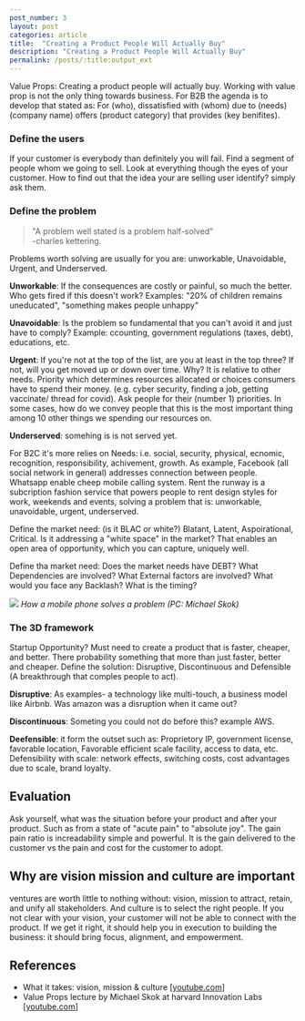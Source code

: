 ```yaml
---
post_number: 3
layout: post
categories: article
title:  "Creating a Product People Will Actually Buy"
description: "Creating a Product People Will Actually Buy"
permalink: /posts/:title:output_ext
---
```


Value Props: Creating a product people will actually buy. Working with value prop is not the only thing towards business. For B2B the agenda is to develop that stated as: For (who), dissatisfied with (whom) due to (needs) (company name) offers (product category) that provides (key benifites). 

### Define the users

If your customer is everybody than definitely you will fail. Find a segment of people whom we going to sell. Look at everything though the eyes of your customer. How to find out that the idea your are selling user identify? simply ask them. 

### Define the problem

> "A problem well stated is a problem half-solved" <br>-charles kettering.

Problems worth solving are usually for you are: unworkable, Unavoidable, Urgent, and Underserved. 

**Unworkable**: If the consequences are costly or painful, so much the better. Who gets fired if this doesn't work? Examples: "20% of children remains uneducated", "something makes people unhappy"

**Unavoidable**: Is the problem so fundamental that you can't avoid it and just have to comply? Example: ccounting, government regulations (taxes, debt), educations, etc.

**Urgent**: If you're not at the top of the list, are you at least in the top three? If not, will you get moved up or down over time. Why? It is relative to other needs. Priority which determines resources allocated or choices consumers have to spend their money. (e.g. cyber security, finding a job, getting vaccinate/ thread for covid). Ask people for their (number 1) priorities. In some cases, how do we convey people that this is the most important thing among 10 other things we spending our resources on. 

**Underserved**: somehing is is not served yet. 

For B2C it's more relies on Needs: i.e. social, security, physical, ecnomic, recognition, responsibility, achivement, growth. As example, Facebook (all social network in general) addresses connection between people. Whatsapp enable cheep mobile calling system. Rent the runway is a subcription fashion service that powers people to rent design styles for work, weekends and events, solving a problem that is: unworkable, unavoidable, urgent, underserved. 

Define the market need: (is it BLAC or white?) Blatant, Latent, Aspoirational, Critical. Is it addressing a "white space" in the market? That enables an open area of opportunity, which you can capture, uniquely well. 

Define tha market need: Does the market needs have DEBT? What Dependencies are involved? What External factors are involved?  What would you face any Backlash? What is the timing?

![](/assets/posts/3/img1.png)
_How a mobile phone solves a problem (PC: Michael Skok)_

### The 3D framework

Startup Opportunity? Must need to create a product that is faster, cheaper, and better. There probability something that more than just faster, better and cheaper. Define the solution: Disruptive, Discontinuous and Defensible (A breakthrough that comples people to act). 

**Disruptive**: As examples- a technology like multi-touch, a business model like Airbnb. Was amazon was a disruption when it came out? 

**Discontinuous**: Someting you could not do before this? example AWS. 

**Deefensible**: it form the outset such as: Proprietory IP, government license, favorable location, Favorable efficient scale facility, access to data, etc. Defensibility with scale: network effects, switching costs, cost advantages due to scale, brand loyalty. 

## Evaluation

Ask yourself, what was the situation before your product and after your product. Such as from a state of "acute pain" to "absolute joy". The gain pain ratio is increadability simple and powerful. It is the gain delivered to the customer vs the pain and cost for the customer to adopt.  


## Why are vision mission and culture are important

ventures are worth little to nothing without: vision, mission to attract, retain, and unify all stakeholders. And culture is to select the right people. If you not clear with your vision, your customer will not be able to connect with the product. If we get it right, it should help you in execution to building the business: it should bring focus, alignment, and empowerment. 


## References

- What it takes: vision, mission & culture [[youtube.com]()]
- Value Props lecture by Michael Skok at harvard Innovation Labs [[youtube.com]()]

